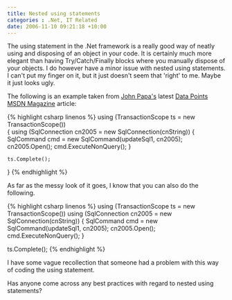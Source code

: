 ```yaml
---
title: Nested using statements
categories : .Net, IT Related
date: 2006-11-10 09:21:18 +10:00
---
```


The using statement in the .Net framework is a really good way of neatly using and disposing of an object in your code. It is certainly much more elegant than having Try/Catch/Finally blocks where you manually dispose of your objects. I do however have a minor issue with nested using statements. I can't put my finger on it, but it just doesn't seem that 'right' to me. Maybe it just looks ugly.

The following is an example taken from [John Papa's][0] latest [Data Points][1] [MSDN Magazine][2] article:

{% highlight csharp linenos %}
using (TransactionScope ts = new TransactionScope())    
{
    using (SqlConnection cn2005 = new SqlConnection(cnString))
    {
        SqlCommand cmd = new SqlCommand(updateSql1, cn2005);
        cn2005.Open();
        cmd.ExecuteNonQuery();
    }
    
    ts.Complete();
}
{% endhighlight %}

As far as the messy look of it goes, I know that you can also do the following.

{% highlight csharp linenos %}
using (TransactionScope ts = new TransactionScope())
using (SqlConnection cn2005 = new SqlConnection(cnString))
{
    SqlCommand cmd = new SqlCommand(updateSql1, cn2005);
    cn2005.Open();
    cmd.ExecuteNonQuery();
}
    
ts.Complete();
{% endhighlight %}

I have some vague recollection that someone had a problem with this way of coding the using statement.

Has anyone come across any best practices with regard to nested using statements?

[0]: http://codebetter.com/blogs/john.papa/archive/2006/10/15/System.Transactions-Revisited-2-Years-Later.aspx
[1]: http://msdn.microsoft.com/msdnmag/issues/06/11/DataPoints/default.aspx
[2]: https://msdn.microsoft.com/en-us/magazine/
